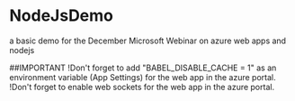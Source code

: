 # NodeJsDemo
a basic demo for the December Microsoft Webinar on azure web apps and nodejs

##IMPORTANT
!Don't forget to add "BABEL_DISABLE_CACHE = 1" as an environment variable (App Settings) for the web app in the azure portal.
!Don't forget to enable web sockets for the web app in the azure portal.
